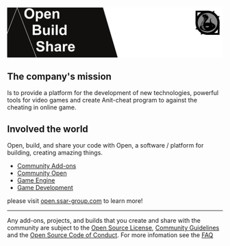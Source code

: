 ![](https://github.com/ssar-group/.github/blob/main/source/images/company-header-rtv.png)

## The company's mission

Is to provide a platform for the development of new technologies, powerful tools for video games and create Anit-cheat program to against the cheating in online game.

## Involved the world

Open, build, and share your code with Open, a software / platform for building, creating amazing things.

* [Community Add-ons](https://marketplace.ssar-group.com/community?xref=addons)
* [Community Open](https://open.ssar-group.com/chat)
* [Game Engine](https://dev.ssar-group.com/open-engine)
* [Game Development](https://dev.ssar-group.com)

please visit [open.ssar-group.com](https://open.ssar-group.com/about) to learn more!

----

Any add-ons, projects, and builds that you create and share with the community are subject to the [Open Source License](https://terms.ssar-group.com/open-source-license), [Community Guidelines](https://terms.ssar-group.com/community-guidelines) and the [Open Source Code of Conduct](https://terms.ssar-group.com/open-code-of-conduct). For more infomation see the [FAQ](https://open.ssar-group.com/faq)
